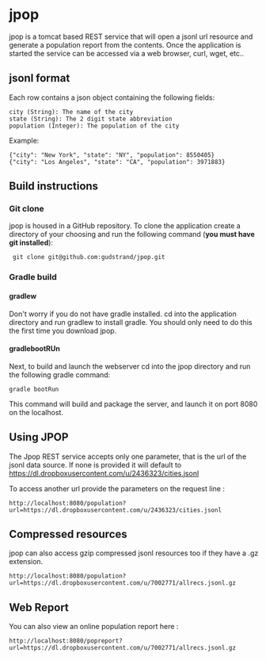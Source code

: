 # jpop
jpop is a tomcat based REST service that will open a jsonl url resource 
and generate a population report from the contents.  Once the application 
is started the service can be accessed via a web browser, curl, wget, etc..
  
## jsonl format
Each row contains a json object containing the following fields:

	city (String): The name of the city
	state (String): The 2 digit state abbreviation
	population (Integer): The population of the city

Example:

	{"city": "New York", "state": "NY", "population": 8550405}
	{"city": "Los Angeles", "state": "CA", "population": 3971883}
 
## Build instructions
### Git clone
jpop is housed in a GitHub repository.  To clone the application create 
a directory of your choosing and run the following command (**you must
have git installed**):

	 git clone git@github.com:gudstrand/jpop.git

### Gradle build
#### gradlew
Don't worry if you do not have gradle installed.  cd into the application 
directory and run gradlew to install gradle. You should only need to do this
the first time you download jpop.  

#### gradlebootRUn
Next, to build and launch the webserver cd into the jpop directory and run
the following gradle command:

	gradle bootRun

This command will build and package the server, and launch it on port 8080
on the localhost.

## Using JPOP
The Jpop REST service accepts only one parameter, that is the url of the 
jsonl data source.  If none is provided it will default to 
https://dl.dropboxusercontent.com/u/2436323/cities.jsonl
 
 To access another url provide the parameters on the request line :
 
    http://localhost:8080/population?url=https://dl.dropboxusercontent.com/u/2436323/cities.jsonl

## Compressed resources

jpop can also access gzip compressed jsonl resources too if
they have a .gz extension.  
 
    http://localhost:8080/population?url=https://dl.dropboxusercontent.com/u/7002771/allrecs.jsonl.gz


## Web Report

You can also view an online population report here :

	http://localhost:8080/popreport?url=https://dl.dropboxusercontent.com/u/7002771/allrecs.jsonl.gz